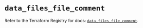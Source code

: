# `data_files_file_comment`

Refer to the Terraform Registry for docs: [`data_files_file_comment`](https://registry.terraform.io/providers/files-com/files/0.1.365/docs/data-sources/file_comment).

